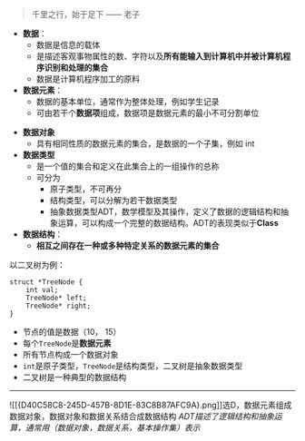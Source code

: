 > 千里之行，始于足下 —— 老子

- **数据**：
	- 数据是信息的载体
	- 是描述客观事物属性的数、字符以及**所有能输入到计算机中并被计算机程序识别和处理的集合**
	- 数据是计算机程序加工的原料
- **数据元素**：
	- 数据的基本单位，通常作为整体处理，例如学生记录
	- 可由若干个**数据项**组成，数据项是数据元素的最小不可分割单位
* **数据对象**
	* 具有相同性质的数据元素的集合，是数据的一个子集，例如 int
* **数据类型**
	* 是一个值的集合和定义在此集合上的一组操作的总称
	* 可分为
		* 原子类型，不可再分
		* 结构类型，可以分解为若干数据类型
		* 抽象数据类型ADT，数学模型及其操作，定义了数据的逻辑结构和抽象运算，可以构成一个完整的数据结构。ADT的表现类似于**Class**
* **数据结构**：
	* **相互之间存在一种或多种特定关系的数据元素的集合**

以二叉树为例：
```
struct *TreeNode {
	int val;
	TreeNode* left;
	TreeNode* right;
} 
```
- 节点的值是数据（10， 15）
- 每个`TreeNode`是**数据元素**
- 所有节点构成一个数据对象
- `int`是原子类型，`TreeNode`是结构类型，二叉树是抽象数据类型
- 二叉树是一种典型的数据结构

-------

![[{D40C58C8-245D-457B-8D1E-83C8B87AFC9A}.png]]选D，数据元素组成数据对象，数据对象和数据关系结合成数据结构
*ADT描述了逻辑结构和抽象运算，通常用（数据对象，数据关系，基本操作集）表示*
